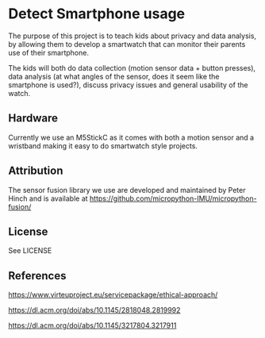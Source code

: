 # Detect Smartphone usage
The purpose of this project is to teach kids about privacy and data
analysis, by allowing them to develop a smartwatch that can monitor
their parents use of their smartphone.

The kids will both do data collection (motion sensor data + button
presses), data analysis (at what angles of the sensor, does it seem
like the smartphone is used?), discuss privacy issues and general
usability of the watch.


## Hardware
Currently we use an M5StickC as it comes with both a motion sensor and
a wristband making it easy to do smartwatch style projects.


## Attribution
The sensor fusion library we use are developed and maintained by Peter
Hinch and is available at
https://github.com/micropython-IMU/micropython-fusion/

## License
See LICENSE

## References
https://www.virteuproject.eu/servicepackage/ethical-approach/

https://dl.acm.org/doi/abs/10.1145/2818048.2819992

https://dl.acm.org/doi/abs/10.1145/3217804.3217911


